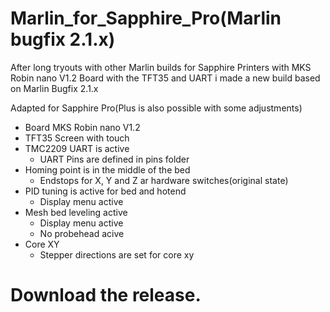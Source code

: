 # Marlin_for_Sapphire_Pro(Marlin bugfix 2.1.x)
After long tryouts with other Marlin builds for Sapphire Printers with MKS Robin nano V1.2 Board with the TFT35 and UART i made a new build based on Marlin Bugfix 2.1.x

Adapted for Sapphire Pro(Plus is also possible with some adjustments)

- Board MKS Robin nano V1.2
- TFT35 Screen with touch
- TMC2209 UART is active
    * UART Pins are defined in pins folder
- Homing point is in the middle of the bed
   * Endstops for X, Y and Z ar hardware switches(original state)
- PID tuning is active for bed and hotend
   * Display menu active
- Mesh bed leveling active
  * Display menu active
  * No probehead acive
- Core XY
  * Stepper directions are set for core xy

# Download the release.
